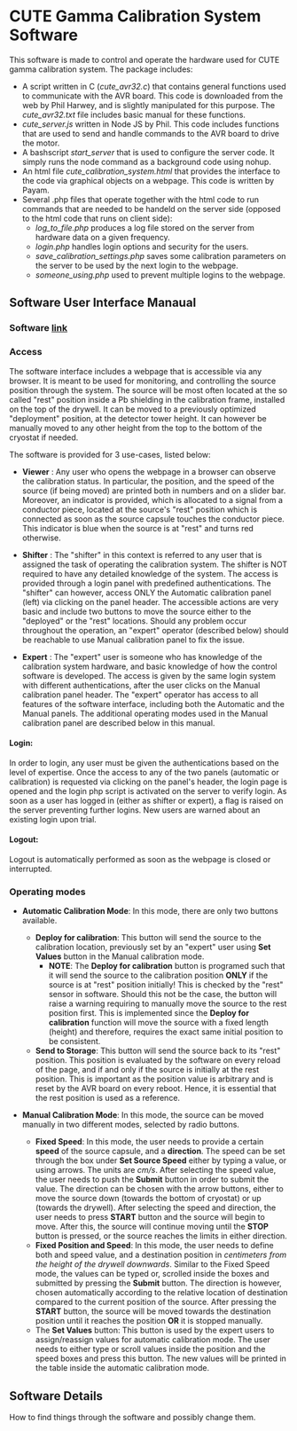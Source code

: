 # CUTE Gamma Calibration System Software
This software is made to control and operate the hardware used for CUTE gamma calibration system. The package includes: 

* A script written in C (_cute_avr32.c_) that contains general functions used to communicate with the AVR board. This code is downloaded from the web by Phil Harwey, and is slightly manipulated for this purpose. The _cute_avr32.txt_ file includes basic manual for these functions.
* _cute_server.js_ written in Node JS by Phil. This code includes functions that are used to send and handle commands to the AVR board to drive the motor. 
* A bashscript _start_server_ that is used to configure the server code. It simply runs the node command as a background code using nohup. 
* An html file _cute_calibration_system.html_ that provides the interface to the code via graphical objects on a webpage. This code is written by Payam. 
* Several .php files that operate together with the html code to run commands that are needed to be handeld on the server side (opposed to the html code that runs on client side): 
	* _log_to_file.php_ produces a log file stored on the server from hardware data on a given frequency.
	* _login.php_ handles login options and security for the users.
	* _save_calibration_settings.php_ saves some calibration parameters on the server to be used by the next login to the webpage. 
	* _someone_using.php_ used to prevent multiple logins to the webpage. 

## Software User Interface Manaual 

### Software [link](http://130.15.24.84/cute_calibration_system.html)

### Access
The software interface includes a webpage that is accessible via any browser. It is meant to be used for monitoring, and controlling the source position through the system. The source will be most often located at the so called "rest" position inside a Pb shielding in the calibration frame, installed on the top of the drywell. It can be moved to a previously optimized "deployment" position, at the detector tower height. It can however be manually moved to any other height from the top to the bottom of the cryostat if needed. 

The software is provided for 3 use-cases, listed below: 

* **Viewer** : Any user who opens the webpage in a browser can observe the calibration status. In particular, the position, and the speed of the source (if being moved) are printed both in numbers and on a slider bar. Moreover, an indicator is provided, which is allocated to a signal from a conductor piece, located at the source's "rest" position which is connected as soon as the source capsule touches the conductor piece. This indicator is blue when the source is at "rest" and turns red otherwise.  

* **Shifter** : The "shifter" in this context is referred to any user that is assigned the task of operating the calibration system. The shifter is NOT required to have any detailed knowledge of the system. The access is provided through a login panel with predefined authentications. The "shifter" can however, access ONLY the Automatic calibration panel (left) via clicking on the panel header. The accessible actions are very basic and include two buttons to move the source either to the "deployed" or the "rest" locations. Should any problem occur throughout the operation, an "expert" operator (described below) should be reachable to use Manual calibration panel to fix the issue. 

* **Expert** : The "expert" user is someone who has knowledge of the calibration system hardware, and basic knowledge of how the control software is developed. The access is given by the same login system with different authentications, after the user clicks on the Manual calibration panel header. The "expert" operator has access to all features of the software interface, including both the Automatic and the Manual panels. The additional operating modes used in the Manual calibration panel are described below in this manual. 

#### Login:
In order to login, any user must be given the authentications based on the level of expertise. Once the access to any of the two panels (automatic or calibration) is requested via clicking on the panel's header, the login page is opened and the login php script is activated on the server to verify login. As soon as a user has logged in (either as shifter or expert), a flag is raised on the server preventing further logins. New users are warned about an existing login upon trial.

#### Logout:
Logout is automatically performed as soon as the webpage is closed or interrupted. 

### Operating modes

* **Automatic Calibration Mode**: In this mode, there are only two buttons available. 
	* **Deploy for calibration**: This button will send the source to the calibration location, previously set by an "expert" user using **Set Values** button in the Manual calibration mode. 
		* **NOTE**: The **Deploy for calibration** button is programed such that it will send the source to the calibration position **ONLY** if the source is at "rest" position initially! This is checked by the "rest" sensor in software. Should this not be the case, the button will raise a warning requiring to manually move the source to the rest position first. This is implemented since the **Deploy for calibration** function will move the source with a fixed length (height) and therefore, requires the exact same initial position to be consistent.  
	* **Send to Storage**: This button will send the source back to its "rest" position. This position is evaluated by the software on every reload of the page, and if and only if the source is initially at the rest position. This is important as the position value is arbitrary and is reset by the AVR board on every reboot. Hence, it is essential that the rest position is used as a reference. 

* **Manual Calibration Mode**: In this mode, the source can be moved manually in two different modes, selected by radio buttons. 
	* **Fixed Speed**: In this mode, the user needs to provide a certain **speed** of the source capsule, and a **direction**. The speed can be set through the box under **Set Source Speed** either by typing a value, or using arrows. The units are _cm/s_. After selecting the speed value, the user needs to push the **Submit** button in order to submit the value. The direction can be chosen with the arrow buttons, either to move the source down (towards the bottom of cryostat) or up (towards the drywell). After selecting the speed and direction, the user needs to press **START** button and the source will begin to move. After this, the source will continue moving until the **STOP** button is pressed, or the source reaches the limits in either direction.
	* **Fixed Position and Speed**: In this mode, the user needs to define both and speed value, and a destination position in _centimeters from the height of the drywell downwards_. Similar to the Fixed Speed mode, the values can be typed or, scrolled inside the boxes and submitted by pressing the **Submit** button. The direction is however, chosen automatically according to the relative location of destination compared to the current position of the source. After pressing the **START** button, the source will be moved towards the destination position until it reaches the position **OR** it is stopped manually. 
	* The **Set Values** button: This button is used by the expert users to assign/reassign values for automatic calibration mode. The user needs to either type or scroll values inside the position and the speed boxes and press this button. The new values will be printed in the table inside the automatic calibration mode.
	

	
## Software Details 

How to find things through the software and possibly change them.
